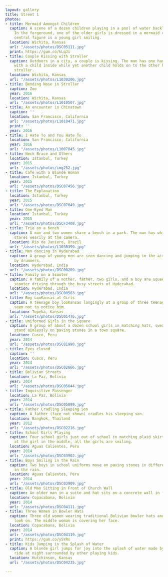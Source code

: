 ```yaml
---
layout: gallery
title: Street 1
photos:
- title: Mermaid Amongst Children
  caption: A scene of a dozen children playing in a pool of water backlit by the sun.
    In the forgeround, one of the older girls is dressed in a mermaid costume. The
    central figure is a young girl smiling.
  location: Wichita, Kansas
  url: "/assets/photos/DSC05111.jpg"
  print: https://gum.co/kLqJi
- title: Couple Kissing with Stroller
  caption: Outdoors in a city, a couple is kissing. The man has one hand on a stroller
    with a child inside while yet another child holds on to the other handle of the
    stroller.
  location: Wichita, Kansas
  url: "/assets/photos/L1030206.jpg"
- title: Bending Nose in Stroller
  caption: Zoo
  year: 2016
  location: Wichita, Kansas
  url: "/assets/photos/L1010507.jpg"
- title: An encounter in Chinatown
  caption: ''
  location: San Francisco, California
  url: "/assets/photos/L1010471.jpg"
  print: ''
  year: 2016
- title: I Hate To and You Hate To
  location: San Francisco, California
  year: 2016
  url: "/assets/photos/L1007845.jpg"
- title: Neck Brace and Others
  location: Istanbul, Turkey
  year: 2015
  url: "/assets/photos/img252.jpg"
- title: Cafe with a Blonde Woman
  location: Istanbul, Turkey
  year: 2015
  url: "/assets/photos/DSC07456.jpg"
- title: The Explanation
  location: Istanbul, Turkey
  year: 2015
  url: "/assets/photos/DSC07049.jpg"
- title: One-Eyed Man
  location: Istanbul, Turkey
  year: 2015
  url: "/assets/photos/DSCF3408.jpg"
- title: Trio on a bench
  caption: A man and two women share a bench in a park. The man has white hair and
    stares wearily at the camera.
  location: Rio de Janiero, Brazil
  url: "/assets/photos/L1030399.jpg"
- title: Men dancing in Hyderabad
  caption: A group of young men are seen dancing and jumping in the air surrounded
    by drummers.
  location: Hyderabad, India
  url: "/assets/photos/DSC00209.jpg"
- title: Family on a Scooter
  caption: A family of a mother, father, two girls, and a boy are squeezed onto a
    scooter driving through the busy streets of Hyderabad.
  location: Hyderabad, India
  url: "/assets/photos/DSC00563.jpg"
- title: Boy LooKansas at Girls
  caption: A teenage boy looKansas longingly at a group of three teenage girls who
    seem not to notice him.
  location: Topeka, Kansas
  url: "/assets/photos/DSC01476.jpg"
- title: Uniformed Girls in the Square
  caption: A group of about a dozen school girls in matching hats, sweaters, and skirts
    stand aimlessly on paving stones in a town square.
  location: Cusco, Peru
  year: 2014
  url: "/assets/photos/DSC01990.jpg"
- title: Eyes closed
  caption: ''
  location: Cusco, Peru
  year: 2014
  url: "/assets/photos/DSC02066.jpg"
- title: Bolivian Streets
  location: La Paz, Bolivia
  year: 2014
  url: "/assets/photos/DSC05044.jpg"
- title: Inquisitive Passenger
  location: La Paz, Bolivia
  year: 2014
  url: "/assets/photos/DSC05099.jpg"
- title: Father Cradling Sleeping Son
  caption: A father (face not shown) cradles his sleeping son.
  location: Bangkok, Thailand
  year: 2012
  url: "/assets/photos/DSC02216.jpg"
- title: School Girls Playing
  caption: Four school girls just out of school in matching plaid skirts play by pulling
    at the girl in the middle, all the girls are smiling.
  location: Aguas Calientes, Peru
  year: 2014
  url: "/assets/photos/DSC03902.jpg"
- title: Boys Smiling in the Rain
  caption: Two boys in school uniforms move on paving stones in different directions
    in the rain.
  location: Aguas Calientes, Peru
  year: 2014
  url: "/assets/photos/DSC03909.jpg"
- title: Old Man Sitting in Front of Church Wall
  caption: An older man in a suite and hat sits on a concrete wall in front of a church.
  location: Copacabana, Bolivia
  year: 2014
  url: "/assets/photos/DSC04111.jpg"
- title: Three Women in Bowler Hats
  caption: Three old women wearing traditional Bolivian bowler hats and layered skirts
    look on. The middle woman is covering her face.
  location: Copacabana, Bolivia
  year: 2014
  url: "/assets/photos/DSC04119.jpg"
  print: https://gum.co/ySYRs
- title: Kids Jumping in the Splash of Water
  caption: A blonde girl jumps for joy into the splash of water made by a carnival
    ride at night surrounded by other playing kids.
  location: Hutchinson, Kansas
  url: "/assets/photos/DSC04235.jpg"

---
```

